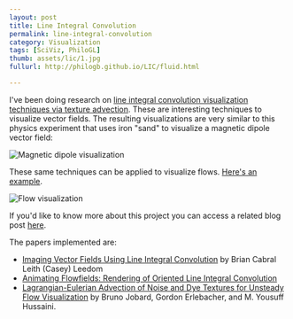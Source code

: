 ```yaml
---
layout: post
title: Line Integral Convolution
permalink: line-integral-convolution
category: Visualization
tags: [SciViz, PhiloGL]
thumb: assets/lic/1.jpg
fullurl: http://philogb.github.io/LIC/fluid.html

---
```


I've been doing research on [line integral convolution visualization techniques via texture advection](https://github.com/philogb/lic#readme).
These are interesting techniques to visualize
vector fields. The resulting visualizations are very similar to this
physics experiment that uses iron "sand" to visualize a magnetic dipole vector
field:

![Magnetic dipole visualization](/assets/lic/magnet.png)

These same techniques can be applied to visualize flows. [Here's an example](http://philogb.github.com/LIC/fluid.html).

![Flow visualization](/assets/lic/flow.png)

If you'd like to know more about this project you can access a related
blog post [here](http://blog.thejit.org/2012/08/14/playing-with-line-integral-convolutions/).

The papers implemented are:

 * [Imaging Vector Fields Using Line Integral Convolution](http://www8.cs.umu.se/kurser/TDBD13/VT00/extra/p263-cabral.pdf) by Brian Cabral Leith (Casey) Leedom
 * [Animating Flowfields: Rendering of Oriented Line Integral Convolution](http://graphics.cs.ucdavis.edu/~lfeng/sig/tensor/papers/Animating%20Flow%20Fields%20Rendering%20of%20Oriented%20Line%20Integral%20Convolution.pdf)
 * [Lagrangian-Eulerian Advection of Noise and Dye Textures for Unsteady Flow Visualization](http://www.cs.ucdavis.edu/~ma/ECS276/readings/Jobard_TVCG02.pdf) by Bruno Jobard, Gordon Erlebacher, and M. Yousuff Hussaini.


